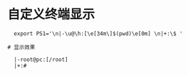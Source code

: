 # 自定义终端显示

``` shell
  export PS1='\n|-\u@\h:[\e[34m\]$(pwd)\e[0m] \n|+:\$ '

# 显示效果

  |-root@pc:[/root]
  |+:# 

```
 
